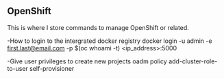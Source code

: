 ## OpenShift

This is where I store commands to manage OpenShift or related.

-How to login to the intergrated docker registry
docker login -u admin -e first.last@email.com -p $(oc whoami -t) <ip_address>:5000

-Give user privileges to create new projects
oadm policy add-cluster-role-to-user self-provisioner <username>
